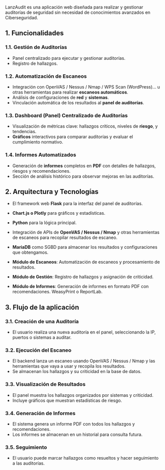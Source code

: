 LanzAudit es una aplicación web diseñada para realizar y gestionar auditorías de seguridad sin necesidad de conocimientos avanzados en Ciberseguridad.
## 1. Funcionalidades
### 1.1. Gestión de Auditorías
- Panel centralizado para ejecutar y gestionar auditorías.
- Registro de hallazgos.
### 1.2. Automatización de Escaneos
- Integración con OpenVAS / Nessus / Nmap / WPS Scan (WordPress)... u otras herramientas para realizar **escaneos automáticos**.
- Análisis de configuraciones de **red** y **sistemas**.
- Vinculación automática de los resultados al **panel de auditorías**.
### 1.3. Dashboard (Panel) Centralizado de Auditorías
- Visualización de métricas clave: hallazgos críticos, niveles de **riesgo**, y tendencias.
- **Gráficos** interactivos para comparar auditorías y evaluar el cumplimiento normativo.
### 1.4. Informes Automatizados
- Generación de **informes** completos en **PDF** con detalles de hallazgos, riesgos y recomendaciones.
- Sección de análisis histórico para observar mejoras en las auditorías.

## 2. Arquitectura y Tecnologías
- El framework web **Flask** para la interfaz del panel de auditorías.
- **Chart.js o Plotly** para gráficos y estadísticas.

- **Python** para la lógica principal.
- Integración de APIs de **OpenVAS / Nessus / Nmap** y otras herramientas de escaneos para recopilar resultados de escaneo.

- **MariaDB** como SGBD para almacenar los resultados y configuraciones que obtengamos.

- **Módulo de Escaneos**: Automatización de escaneos y procesamiento de resultados.
- **Módulo de Gestión**: Registro de hallazgos y asignación de criticidad.
- **Módulo de Informes**: Generación de informes en formato PDF con recomendaciones. WeasyPrint o ReportLab.

## 3. Flujo de la aplicación
### 3.1. Creación de una Auditoría
- El usuario realiza una nueva auditoría en el panel, seleccionando la IP, puertos o sistemas a auditar.
### 3.2. Ejecución del Escaneo
- El backend lanza un escaneo usando OpenVAS / Nessus / Nmap y las herramientas que vaya a usar y recopila los resultados.
- Se almacenan los hallazgos y su criticidad en la base de datos.
### 3.3. Visualización de Resultados
- El panel muestra los hallazgos organizados por sistemas y criticidad.
- Incluye gráficos que muestran estadísticas de riesgo.
### 3.4. Generación de Informes
- El sistema genera un informe PDF con todos los hallazgos y recomendaciones.
- Los informes se almacenan en un historial para consulta futura.
### 3.5. Seguimiento
- El usuario puede marcar hallazgos como resueltos y hacer seguimiento a las auditorías.
